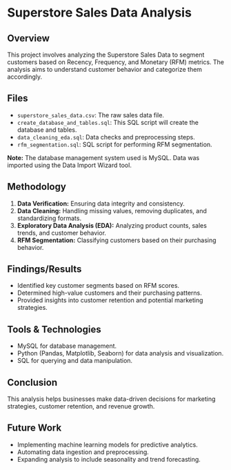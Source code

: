 # Superstore Sales Data Analysis

## Overview
This project involves analyzing the Superstore Sales Data to segment customers based on Recency, Frequency, and Monetary (RFM) metrics. The analysis aims to understand customer behavior and categorize them accordingly.

## Files
- `superstore_sales_data.csv`: The raw sales data file.
- `create_database_and_tables.sql`: This SQL script will create the database and tables.
- `data_cleaning_eda.sql`: Data checks and preprocessing steps.
- `rfm_segmentation.sql`: SQL script for performing RFM segmentation.

**Note:** The database management system used is MySQL. Data was imported using the Data Import Wizard tool.

## Methodology
1. **Data Verification:** Ensuring data integrity and consistency.
2. **Data Cleaning:** Handling missing values, removing duplicates, and standardizing formats.
3. **Exploratory Data Analysis (EDA):** Analyzing product counts, sales trends, and customer behavior.
4. **RFM Segmentation:** Classifying customers based on their purchasing behavior.

## Findings/Results
- Identified key customer segments based on RFM scores.
- Determined high-value customers and their purchasing patterns.
- Provided insights into customer retention and potential marketing strategies.

## Tools & Technologies
- MySQL for database management.
- Python (Pandas, Matplotlib, Seaborn) for data analysis and visualization.
- SQL for querying and data manipulation.

## Conclusion
This analysis helps businesses make data-driven decisions for marketing strategies, customer retention, and revenue growth.

## Future Work
- Implementing machine learning models for predictive analytics.
- Automating data ingestion and preprocessing.
- Expanding analysis to include seasonality and trend forecasting.


